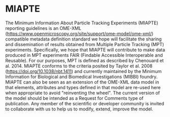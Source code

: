 # MIAPTE
 The Minimum Information About Particle Tracking Experiments (MIAPTE) reporting guidelines is an OME-XML (https://www.openmicroscopy.org/site/support/ome-model/ome-xml/) compatible metadata definition standard we hope will facilitate the sharing and dissemination of results obtained from Multiple Particle Tracking (MPT) experiments. Specifically, we hope that MIAPTE will contribute to make data produced in MPT experiments FAIR (Findable Accessible Interoperable and Reusable). For our purposes, MPT is defined as described by Chenouard et al. 2014. MIAPTE conforms to the criteria posited by Taylor et al. 2008 (https://doi.org/10.1038/nbt.1411) and currently maintained by the Minimum Information for Biological and Biomedical Investigations (MIBBI) foundry. MIAPTE can also be seen as an extension of the OME-XML data model in that elements, attributes and types defined in that model are re-used here when appropriate to avoid "reinventing the wheel". The current version of the model should be intended as a Request for Comments type of publication. Any member of the scientific or developer community is invited to collaborate with us to help us to modify, extend, improve the model. 
